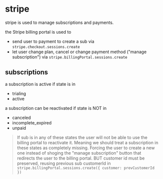 # stripe

stripe is used to manage subscriptions and payments.

the Stripe billing portal is used to

- send user to payment to create a sub via `stripe.checkout.sessions.create`
- let user change plan, cancel or change payment method ("manage subscription") via `stripe.billingPortal.sessions.create`

## subscriptions

a subscription is active if state is in

- trialing
- active

a subscription can be reactivated if state is NOT in

- canceled
- incomplete_expired
- unpaid

> If sub is in any of these states the user will not be able to use the billing portal to reactivate it. Meaning we should treat a subscription in these states as completely missing. Forcing the user to create a new one instead of shoging the "manage subscription" button that redirects the user to the billing portal. BUT customer id must be preserved, reusing previous sub customerId in `stripe.billingPortal.sessions.create({ customer: prevCustomerId })`


##

